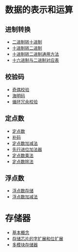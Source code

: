 # 数据的表示和运算

## 进制转换
- <a href="基础/进制转换/二进制转十进制.md">二进制转十进制</a>
- <a href="基础/进制转换/十进制转二进制.md">十进制转二进制</a>
- <a href="基础/进制转换/十进制转二进制通用方法.md">十进制转二进制通用方法</a>
- <a href="基础/进制转换/十六进制与二进制对应表.md">十六进制与二进制对应表</a>

## 校验码
- <a href="基础/校验码/奇偶校验.md">奇偶校验</a>
- <a href="基础/校验码/海明码.md">海明码</a>
- <a href="基础/校验码/循环冗余校验.md">循环冗余校验</a>

## 定点数
- <a href="基础/定点数/定点数.md">定点数</a>
- <a href="基础/定点数/补码.md">补码</a>
- <a href="基础/定点数/定点数加减法.md">定点数加减法</a>
- <a href="基础/定点数/先行进位加法器.md">先行进位加法器</a>
- <a href="基础/定点数/定点数乘法.md">定点数乘法</a>
- <a href="基础/定点数/定点数除法.md">定点数除法</a>

## 浮点数
- <a href="基础/浮点数/浮点数存储.md">浮点数存储</a>
- <a href="基础/浮点数/浮点数加减法.md">浮点数加减法</a>

# 存储器
- <a href="基础/存储器/基本概念.md">基本概念</a>
- <a href="基础/存储器/存储芯片的字扩展和位扩展.md">存储芯片的字扩展和位扩展</a>
- <a href="基础/存储器/多模块存储器.md">多模块存储器</a>
